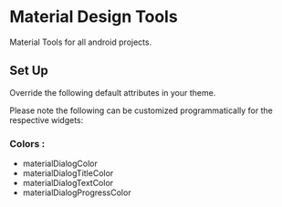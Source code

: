 # Material Design Tools
Material Tools for all android projects.

## Set Up

Override the following default attributes in your theme. 

Please note the following can be customized programmatically for the respective widgets:

### Colors : 
+ materialDialogColor
+ materialDialogTitleColor
+ materialDialogTextColor
+ materialDialogProgressColor

 